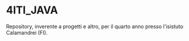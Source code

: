 # 4ITI_JAVA
 Repository, inverente a progetti e altro, per il quarto anno presso l'isistuto Calamandrei (FI).
